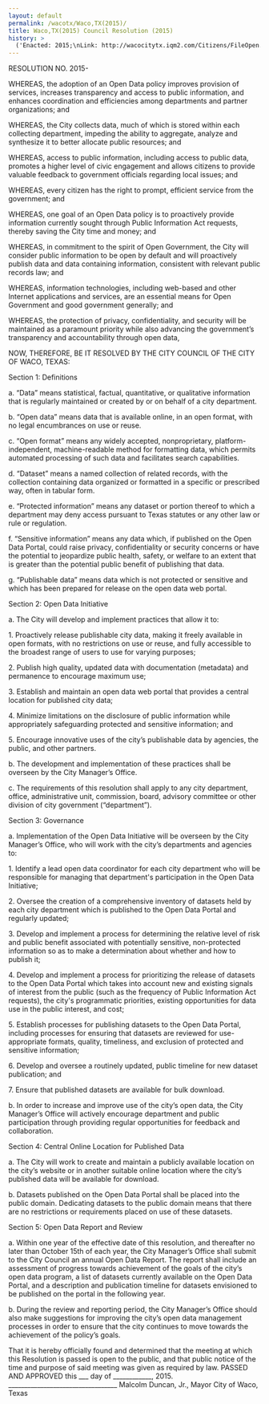 ```yaml
---
layout: default
permalink: /wacotx/Waco,TX(2015)/
title: Waco,TX(2015) Council Resolution (2015)
history: >
  ('Enacted: 2015;\nLink: http://wacocitytx.iqm2.com/Citizens/FileOpen.aspx?Type=4=6970=1466;\nMeans: Council Resolution',)
---
```


<p>RESOLUTION NO. 2015-</p> <p>WHEREAS, the adoption of an Open Data policy improves provision of services, increases transparency and access to public information, and enhances coordination and efficiencies among departments and partner organizations; and</p> <p>WHEREAS, the City collects data, much of which is stored within each collecting department, impeding the ability to aggregate, analyze and synthesize it to better allocate public resources; and</p> <p>WHEREAS, access to public information, including access to public data, promotes a higher level of civic engagement and allows citizens to provide valuable feedback to government officials regarding local issues; and</p> <p>WHEREAS, every citizen has the right to prompt, efficient service from the government; and</p> <p>WHEREAS, one goal of an Open Data policy is to proactively provide information currently sought through Public Information Act requests, thereby saving the City time and money; and</p> <p>WHEREAS, in commitment to the spirit of Open Government, the City will consider public information to be open by default and will proactively publish data and data containing information, consistent with relevant public records law; and</p> <p>WHEREAS, information technologies, including web-based and other Internet applications and services, are an essential means for Open Government and good government generally; and</p> <p>WHEREAS, the protection of privacy, confidentiality, and security will be maintained as a paramount priority while also advancing the government’s transparency and accountability through open data,</p> <p>NOW, THEREFORE, BE IT RESOLVED BY THE CITY COUNCIL OF THE CITY OF WACO, TEXAS:</p> <p>Section 1: Definitions</p> <p>a. “Data” means statistical, factual, quantitative, or qualitative information that is regularly maintained or created by or on behalf of a city department.</p> <p>b. “Open data” means data that is available online, in an open format, with no legal encumbrances on use or reuse.</p> <p>c. “Open format” means any widely accepted, nonproprietary, platform-independent, machine-readable method for formatting data, which permits automated processing of such data and facilitates search capabilities.</p> <p>d. “Dataset” means a named collection of related records, with the collection containing data organized or formatted in a specific or prescribed way, often in tabular form.</p> <p>e. “Protected information” means any dataset or portion thereof to which a department may deny access pursuant to Texas statutes or any other law or rule or regulation.</p> <p>f. “Sensitive information” means any data which, if published on the Open Data Portal, could raise privacy, confidentiality or security concerns or have the potential to jeopardize public health, safety, or welfare to an extent that is greater than the potential public benefit of publishing that data.</p> <p>g. “Publishable data” means data which is not protected or sensitive and which has been prepared for release on the open data web portal.</p> <p>Section 2: Open Data Initiative</p> <p>a. The City will develop and implement practices that allow it to:</p> <p>1. Proactively release publishable city data, making it freely available in open formats, with no restrictions on use or reuse, and fully accessible to the broadest range of users to use for varying purposes;</p> <p>2. Publish high quality, updated data with documentation (metadata) and permanence to encourage maximum use;</p> <p>3. Establish and maintain an open data web portal that provides a central location for published city data;</p> <p>4. Minimize limitations on the disclosure of public information while appropriately safeguarding protected and sensitive information; and</p> <p>5. Encourage innovative uses of the city’s publishable data by agencies, the public, and other partners.</p> <p>b. The development and implementation of these practices shall be overseen by the City Manager’s Office.</p> <p>c. The requirements of this resolution shall apply to any city department, office, administrative unit, commission, board, advisory committee or other division of city government (“department”).</p> <p>Section 3: Governance</p> <p>a. Implementation of the Open Data Initiative will be overseen by the City Manager’s Office, who will work with the city’s departments and agencies to: </p> <p>1. Identify a lead open data coordinator for each city department who will be responsible for managing that department's participation in the Open Data Initiative;</p> <p>2. Oversee the creation of a comprehensive inventory of datasets held by each city department which is published to the Open Data Portal and regularly updated;</p> <p>3. Develop and implement a process for determining the relative level of risk and public benefit associated with potentially sensitive, non-protected information so as to make a determination about whether and how to publish it;</p> <p>4. Develop and implement a process for prioritizing the release of datasets to the Open Data Portal which takes into account new and existing signals of interest from the public (such as the frequency of Public Information Act requests), the city's programmatic priorities, existing opportunities for data use in the public interest, and cost;</p> <p>5. Establish processes for publishing datasets to the Open Data Portal, including processes for ensuring that datasets are reviewed for use-appropriate formats, quality, timeliness, and exclusion of protected and sensitive information;</p> <p>6. Develop and oversee a routinely updated, public timeline for new dataset publication; and</p> <p>7. Ensure that published datasets are available for bulk download.</p> <p>b. In order to increase and improve use of the city’s open data, the City Manager’s Office will actively encourage department and public participation through providing regular opportunities for feedback and collaboration.</p> <p>Section 4: Central Online Location for Published Data</p> <p>a. The City will work to create and maintain a publicly available location on the city’s website or in another suitable online location where the city’s published data will be available for download.</p> <p>b. Datasets published on the Open Data Portal shall be placed into the public domain. Dedicating datasets to the public domain means that there are no restrictions or requirements placed on use of these datasets.</p> <p>Section 5: Open Data Report and Review</p> <p>a. Within one year of the effective date of this resolution, and thereafter no later than October 15th of each year, the City Manager’s Office shall submit to the City Council an annual Open Data Report. The report shall include an assessment of progress towards achievement of the goals of the city’s open data program, a list of datasets currently available on the Open Data Portal, and a description and publication timeline for datasets envisioned to be published on the portal in the following year.</p> <p>b. During the review and reporting period, the City Manager’s Office should also make suggestions for improving the city’s open data management processes in order to ensure that the city continues to move towards the achievement of the policy’s goals.</p> <p>That it is hereby officially found and determined that the meeting at which this Resolution is passed is open to the public, and that public notice of the time and purpose of said meeting was given as required by law. PASSED AND APPROVED this ___ day of ____________, 2015. __________________________________ Malcolm Duncan, Jr., Mayor City of Waco, Texas </p> <p/>